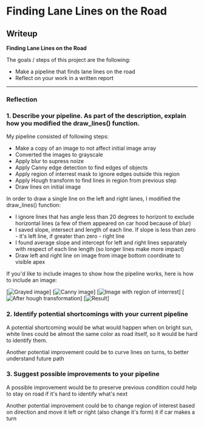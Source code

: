 # **Finding Lane Lines on the Road** 

## Writeup

**Finding Lane Lines on the Road**

The goals / steps of this project are the following:
* Make a pipeline that finds lane lines on the road
* Reflect on your work in a written report


[//]: # (Image References)

[image1]: ./examples/grayscale.jpg "Grayscale"

---

### Reflection

### 1. Describe your pipeline. As part of the description, explain how you modified the draw_lines() function.

My pipeline consisted of following steps:

* Make a copy of an image to not affect initial image array
* Converted the images to grayscale
* Apply blur to supress noize
* Apply Canny edge detection to find edges of objects
* Apply region of interrest mask to ignore edges outside this region
* Apply Hough transform to find lines in region from previous step
* Draw lines on initial image

In order to draw a single line on the left and right lanes, I modified the draw_lines() function:
* I ignore lines that has angle less than 20 degrees to horizont to exclude horizontal lines (a few of them appeared on car hood because of blur)
* I saved slope, intersect and length of each line. If slope is less than zero - it's left line, if greater than zero - right line
* I found average slope and intercept for left and right lines separately with respect of each line length (so longer lines make more impact)
* Draw left and right line on image from image bottom coordinate to visible apex

If you'd like to include images to show how the pipeline works, here is how to include an image: 

[![Grayed image](https://github.com/debuggio/Udacity-SDC-FindingLaneLines/tree/master/test_images_output/gray_solidWhiteCurve.jpg)]
[![Canny image](https://github.com/debuggio/Udacity-SDC-FindingLaneLines/tree/master/test_images_output/edges_solidWhiteCurve.jpg)]
[![Image with region of interrest](https://github.com/debuggio/Udacity-SDC-FindingLaneLines/tree/master/test_images_output/masked_solidWhiteCurve.jpg)]
[![After hough transformation](https://github.com/debuggio/Udacity-SDC-FindingLaneLines/tree/master/test_images_output/hough_solidWhiteCurve.jpg)]
[![Result](https://github.com/debuggio/Udacity-SDC-FindingLaneLines/tree/master/test_images_output/solidWhiteCurve.jpg)]


### 2. Identify potential shortcomings with your current pipeline

A potential shortcoming would be what would happen when on bright sun, white lines could be almost the same color as road itself, so it would be hard to identify them.

Another potential improvement could be to curve lines on turns, to better understand future path

### 3. Suggest possible improvements to your pipeline

A possible improvement would be to preserve previous condition could help to stay on road if it's hard to identify what's next

Another potential improvement could be to change region of interest based on direction and move it left or right (also change it's form) it if car makes a turn
